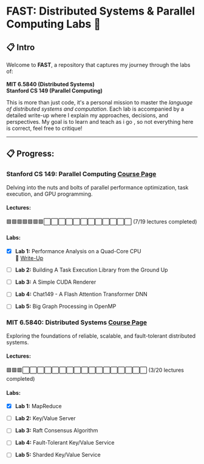# FAST: Distributed Systems & Parallel Computing Labs 🚀  

## 📋 Intro 

Welcome to **FAST**, a repository that captures my journey through the labs of: <br> <br>
**MIT 6.5840 (Distributed Systems)** <br>
**Stanford CS 149 (Parallel Computing)** <br>  

This is more than just code, it's a personal mission to master the *language of distributed systems and computation*. Each lab is accompanied by a detailed write-up where I explain my approaches, decisions, and perspectives. My goal is to learn and teach as i go , so not everything here is correct, feel free to critique!

---

## 📋 Progress:  

### **Stanford CS 149: Parallel Computing**  [Course Page](https://gfxcourses.stanford.edu/cs149/fall24)
Delving into the nuts and bolts of parallel performance optimization, task execution, and GPU programming.  
#### Lectures:
🟩🟩🟩🟩🟩🟩🟩⬜⬜⬜⬜⬜⬜⬜⬜⬜⬜⬜⬜ (7/19 lectures completed)
#### Labs:
- [x] **Lab 1:** Performance Analysis on a Quad-Core CPU  
  📖 [Write-Up](https://itgass.notion.site/Write-Up-of-CS149-LAB1-1689f1788efd80db96a8d681ca68f429)  
- [ ] **Lab 2:** Building A Task Execution Library from the Ground Up  
- [ ] **Lab 3:** A Simple CUDA Renderer  
- [ ] **Lab 4:** Chat149 - A Flash Attention Transformer DNN  
- [ ] **Lab 5:** Big Graph Processing in OpenMP  


### **MIT 6.5840: Distributed Systems**  [Course Page](https://pdos.csail.mit.edu/6.824/)
Exploring the foundations of reliable, scalable, and fault-tolerant distributed systems.

#### Lectures:
🟩🟩🟩⬜⬜⬜⬜⬜⬜⬜⬜⬜⬜⬜⬜⬜⬜⬜⬜⬜ (3/20 lectures completed)
#### Labs:
- [x] **Lab 1:** MapReduce  
- [ ] **Lab 2:** Key/Value Server  
- [ ] **Lab 3:** Raft Consensus Algorithm  
- [ ] **Lab 4:** Fault-Tolerant Key/Value Service  
- [ ] **Lab 5:** Sharded Key/Value Service  


